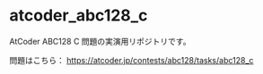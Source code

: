 # atcoder_abc128_c

AtCoder ABC128 C 問題の実演用リポジトリです。

問題はこちら：
https://atcoder.jp/contests/abc128/tasks/abc128_c